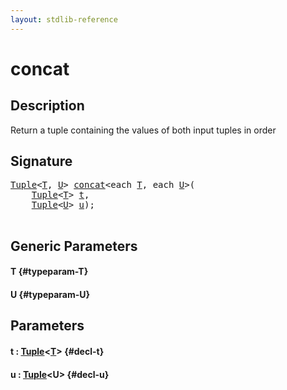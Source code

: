 ```yaml
---
layout: stdlib-reference
---
```


# concat

## Description

Return a tuple containing the values of both input tuples in order




## Signature 

<pre>
<a href="/stdlib-reference/types/tuple-0/index" class="code_type">Tuple</a>&lt;<a href="/stdlib-reference/global-decls/concat#typeparam-T" class="code_type">T</a>, <a href="/stdlib-reference/global-decls/concat#typeparam-U" class="code_type">U</a>&gt; <a href="/stdlib-reference/global-decls/concat">concat</a>&lt;<span class="code_keyword">each</span> <a href="/stdlib-reference/global-decls/concat#typeparam-T" class="code_type">T</a>, <span class="code_keyword">each</span> <a href="/stdlib-reference/global-decls/concat#typeparam-U" class="code_type">U</a>&gt;(
    <a href="/stdlib-reference/types/tuple-0/index" class="code_type">Tuple</a>&lt;<a href="/stdlib-reference/global-decls/concat#typeparam-T" class="code_type">T</a>&gt; <a href="/stdlib-reference/global-decls/concat#decl-t" class="code_param">t</a>,
    <a href="/stdlib-reference/types/tuple-0/index" class="code_type">Tuple</a>&lt;<a href="/stdlib-reference/global-decls/concat#typeparam-U" class="code_type">U</a>&gt; <a href="/stdlib-reference/global-decls/concat#decl-u" class="code_param">u</a>);

</pre>

## Generic Parameters

#### T {#typeparam-T}
#### U {#typeparam-U}

## Parameters

#### t  : [Tuple](/stdlib-reference/types/tuple-0/index)\<[T](/stdlib-reference/types/tuple-0/index#typeparam-T)\> {#decl-t}
#### u  : [Tuple](/stdlib-reference/types/tuple-0/index)\<U\> {#decl-u}

